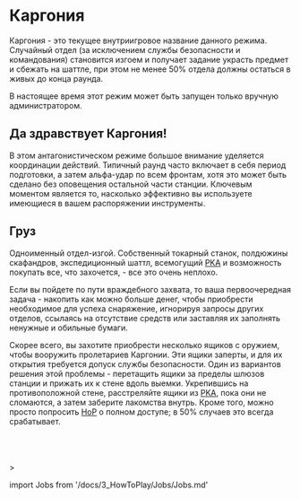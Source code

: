# Каргония

Каргония - это текущее внутриигровое название данного режима. Случайный отдел (за исключением службы безопасности и командования) становится изгоем и получает задание украсть предмет и сбежать на шаттле, при этом не менее 50% отдела должны остаться в живых до конца раунда.

В настоящее время этот режим может быть запущен только вручную администратором.

## Да здравствует Каргония!

В этом антагонистическом режиме большое внимание уделяется координации действий. Типичный раунд часто включает в себя период подготовки, а затем альфа-удар по всем фронтам, хотя это может быть сделано без оповещения остальной части станции. Ключевым моментом является то, насколько эффективно вы используете имеющиеся в вашем распоряжении инструменты.

## Груз

Одноименный отдел-изгой. Собственный токарный станок, полдюжины скафандров, экспедиционный шаттл, всемогущий [PKA](Items/PKA) и возможность покупать все, что захочется, - все это очень неплохо.

Если вы пойдете по пути враждебного захвата, то ваша первоочередная задача - накопить как можно больше денег, чтобы приобрести необходимое для успеха снаряжение, игнорируя запросы других отделов, ссылаясь на отсутствие средств или заставляя их заполнять ненужные и обильные бумаги.

Скорее всего, вы захотите приобрести несколько ящиков с оружием, чтобы вооружить пролетариев Каргонии. Эти ящики заперты, и для их открытия требуется допуск службы безопасности. Один из вариантов решения этой проблемы - перетащить ящики за пределы шлюзов станции и прижать их к стене вдоль выемки. Укрепившись на противоположной стене, расстреляйте ящики из [PKA](PKA.md), пока они не сломаются, а затем заберите лакомства внутрь. Кроме того, можно просто попросить [HoP](\3_HowToPlay\Jobs\Command_roles\Head-of-Personnel.md) о полном доступе; в 50% случаев это всегда срабатывает.

  <br/>
<br/>
<br/>>

import Jobs from '/docs/3_HowToPlay/Jobs/Jobs.md'

<Jobs />

